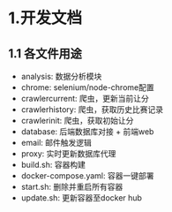# 1.开发文档

## 1.1 各文件用途

- analysis: 数据分析模块
- chrome: selenium/node-chrome配置
- crawlercurrent: 爬虫，更新当前让分
- crawlerhistory: 爬虫，获取历史比赛记录
- crawlerinit: 爬虫，获取初始让分
- database: 后端数据库对接 + 前端web
- email: 邮件触发逻辑
- proxy: 实时更新数据库代理
- build.sh: 容器构建
- docker-compose.yaml: 容器一键部署
- start.sh: 删除并重启所有容器
- update.sh: 更新容器至docker hub